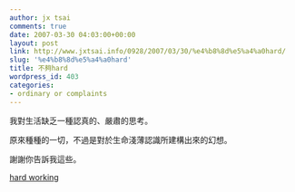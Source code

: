 ```yaml
---
author: jx tsai
comments: true
date: 2007-03-30 04:03:00+00:00
layout: post
link: http://www.jxtsai.info/0928/2007/03/30/%e4%b8%8d%e5%a4%a0hard/
slug: '%e4%b8%8d%e5%a4%a0hard'
title: 不夠hard
wordpress_id: 403
categories:
- ordinary or complaints
---
```


我對生活缺乏一種認真的、嚴肅的思考。

  


  
原來種種的一切，不過是對於生命淺薄認識所建構出來的幻想。

  


謝謝你告訴我這些。

  


[hard working](http://www.jxtsai.info/blog/)  
  

